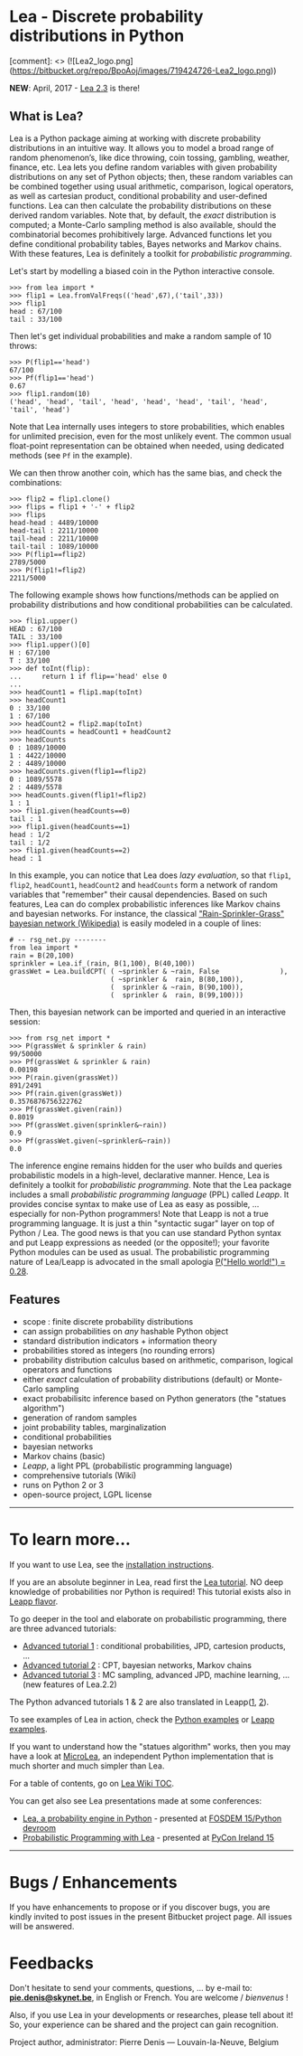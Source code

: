 # Lea - Discrete probability distributions in Python #

[comment]: <> (![Lea2_logo.png] (https://bitbucket.org/repo/BpoAoj/images/719424726-Lea2_logo.png))

**NEW**: April, 2017 - [Lea 2.3](http://pypi.python.org/pypi/lea/2.3.1) is there!

## What is Lea?

Lea is a Python package aiming at working with discrete probability distributions in an intuitive way. It allows you to model a broad range of random phenomenon’s, like dice throwing, coin tossing, gambling, weather, finance, etc. Lea lets you define random variables with given probability distributions on any set of Python objects; then, these random variables can be combined together using usual arithmetic, comparison, logical operators, as well as cartesian product, conditional probability and user-defined functions. Lea can then calculate the probability distributions on these derived random variables. Note that, by default, the _exact_ distribution is computed; a Monte-Carlo sampling method is also available, should the combinatorial becomes prohibitively large. Advanced functions let you define conditional probability tables, Bayes networks and Markov chains. With these features, Lea is definitely a toolkit for _probabilistic programming_.

Let's start by modelling a biased coin in the Python interactive console.
```
>>> from lea import *
>>> flip1 = Lea.fromValFreqs(('head',67),('tail',33))
>>> flip1
head : 67/100
tail : 33/100
```

Then let's get individual probabilities and make a random sample of 10 throws:
```
>>> P(flip1=='head')
67/100
>>> Pf(flip1=='head')
0.67
>>> flip1.random(10)
('head', 'head', 'tail', 'head', 'head', 'head', 'tail', 'head', 'tail', 'head')
```

Note that Lea internally uses integers to store probabilities, which enables for unlimited precision, even for the most unlikely event. The common usual float-point representation can be obtained when needed, using dedicated methods (see `Pf` in the example).  

We can then throw another coin, which has the same bias, and check the combinations: 
```
>>> flip2 = flip1.clone()
>>> flips = flip1 + '-' + flip2
>>> flips
head-head : 4489/10000
head-tail : 2211/10000
tail-head : 2211/10000
tail-tail : 1089/10000
>>> P(flip1==flip2)
2789/5000
>>> P(flip1!=flip2)
2211/5000
```

The following example shows how functions/methods can be applied on probability distributions and how conditional probabilities can be calculated.
```
>>> flip1.upper()
HEAD : 67/100
TAIL : 33/100
>>> flip1.upper()[0]
H : 67/100
T : 33/100
>>> def toInt(flip):
...     return 1 if flip=='head' else 0
...
>>> headCount1 = flip1.map(toInt)
>>> headCount1
0 : 33/100
1 : 67/100
>>> headCount2 = flip2.map(toInt)
>>> headCounts = headCount1 + headCount2
>>> headCounts 
0 : 1089/10000
1 : 4422/10000
2 : 4489/10000
>>> headCounts.given(flip1==flip2)
0 : 1089/5578
2 : 4489/5578
>>> headCounts.given(flip1!=flip2)
1 : 1
>>> flip1.given(headCounts==0)
tail : 1
>>> flip1.given(headCounts==1)
head : 1/2
tail : 1/2
>>> flip1.given(headCounts==2)
head : 1
```

In this example, you can notice that Lea does _lazy evaluation_, so that `flip1`, `flip2`, `headCount1`, `headCount2` and `headCounts` form a network of random variables that "remember" their causal dependencies. Based on such features, Lea can do complex probabilistic inferences like 
Markov chains and bayesian networks. For instance, the classical ["Rain-Sprinkler-Grass" bayesian network (Wikipedia)](https://en.wikipedia.org/wiki/Bayesian_network) is easily modeled in a couple of lines:
```
# -- rsg_net.py --------
from lea import *
rain = B(20,100)
sprinkler = Lea.if_(rain, B(1,100), B(40,100))
grassWet = Lea.buildCPT( ( ~sprinkler & ~rain, False               ),
                         ( ~sprinkler &  rain, B(80,100)),
                         (  sprinkler & ~rain, B(90,100)),
                         (  sprinkler &  rain, B(99,100)))
```

Then, this bayesian network can be imported and queried in an interactive session:
```
>>> from rsg_net import *
>>> P(grassWet & sprinkler & rain)
99/50000
>>> Pf(grassWet & sprinkler & rain)
0.00198
>>> P(rain.given(grassWet))
891/2491
>>> Pf(rain.given(grassWet))
0.3576876756322762
>>> Pf(grassWet.given(rain))
0.8019
>>> Pf(grassWet.given(sprinkler&~rain))
0.9
>>> Pf(grassWet.given(~sprinkler&~rain))
0.0
```

The inference engine remains hidden for the user who builds and queries probabilistic models in a high-level, declarative manner. Hence, Lea is definitely a toolkit for _probabilistic programming_. Note that the Lea package includes a small _probabilistic programming language_ (PPL) called _Leapp_. It provides concise syntax to make use of Lea as easy as possible, … especially for non-Python programmers! Note that Leapp is not a true programming language. It is just a thin "syntactic sugar" layer on top of Python / Lea. The good news is that you can use standard Python syntax and put Leapp expressions as needed (or the opposite!); your favorite Python modules can be used as usual. The probabilistic programming nature of Lea/Leapp is advocated in the small apologia  [P("Hello world!") = 0.28](https://bitbucket.org/piedenis/lea/wiki/LeappPPLHelloWorld).

## Features

  * scope : finite discrete probability distributions
  * can assign probabilities on _any_ hashable Python object
  * standard distribution indicators + information theory
  * probabilities stored as integers (no rounding errors)
  * probability distribution calculus based on arithmetic, comparison, logical operators and functions
  * either _exact_ calculation of probability distributions (default) or Monte-Carlo sampling
  * exact probabilisitc inference based on Python generators (the "statues algorithm")
  * generation of random samples
  * joint probability tables, marginalization
  * conditional probabilities
  * bayesian networks
  * Markov chains (basic)
  * _Leapp_, a light PPL (probabilistic programming language)
  * comprehensive tutorials (Wiki)
  * runs on Python 2 or 3
  * open-source project, LGPL license

---

# To learn more...

If you want to use Lea, see the [installation instructions](https://bitbucket.org/piedenis/lea/wiki/Installation).

If you are an absolute beginner in Lea, read first the [Lea tutorial](https://bitbucket.org/piedenis/lea/wiki/LeaPyTutorial0). NO deep knowledge of probabilities nor Python is required! This tutorial exists also in [Leapp flavor](https://bitbucket.org/piedenis/lea/wiki/LeappTutorial0).

To go deeper in the tool and elaborate on probabilistic programming, there are three advanced tutorials:

  * [Advanced tutorial 1](https://bitbucket.org/piedenis/lea/wiki/LeaPyTutorial1) : conditional probabilities, JPD, cartesion products, …
  * [Advanced tutorial 2](https://bitbucket.org/piedenis/lea/wiki/LeaPyTutorial2) : CPT, bayesian networks, Markov chains
  * [Advanced tutorial 3](https://bitbucket.org/piedenis/lea/wiki/LeaPyTutorial3) :  MC sampling, advanced JPD, machine learning, … (new features of Lea.2.2)

The Python advanced tutorials 1 & 2 are also translated in Leapp([1](https://bitbucket.org/piedenis/lea/wiki/LeappTutorial1), [2](https://bitbucket.org/piedenis/lea/wiki/LeappTutorial2)).

To see examples of Lea in action, check the [Python examples](https://bitbucket.org/piedenis/lea/wiki/Examples) or [Leapp examples](https://bitbucket.org/piedenis/lea/wiki/LeappExamples). 

If you want to understand how the "statues algorithm" works, then you may have a look at [MicroLea](https://bitbucket.org/piedenis/microlea), an independent Python implementation that is much shorter and much simpler than Lea.

For a table of contents, go on [Lea Wiki TOC](https://bitbucket.org/piedenis/lea/wiki). 

You can get also see Lea presentations made at some conferences:

* [Lea, a probability engine in Python](https://drive.google.com/open?id=0B1_ICcQCs7geUld1eE1CWGhEVEk) - presented at [FOSDEM 15/Python devroom](https://fosdem.org/2015/schedule/track/python/)
* [Probabilistic Programming with Lea](https://drive.google.com/open?id=0B1_ICcQCs7gebF9uVGdNdG1nR0E) - presented at [PyCon Ireland 15](https://python.ie/pycon-2015/)


---

# Bugs / Enhancements

If you have enhancements to propose or if you discover bugs, you are kindly invited to post issues in the present Bitbucket project page. All issues will be answered.

# Feedbacks

Don't hesitate to send your comments, questions, … by e-mail to: **pie.denis@skynet.be**, in English or French. You are welcome / _bienvenus_ !

Also, if you use Lea in your developments or researches, please tell about it! So, your experience can be shared and the project can gain recognition.

Project author, administrator: Pierre Denis — Louvain-la-Neuve, Belgium